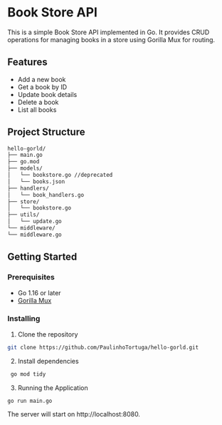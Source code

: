 # Book Store API

This is a simple Book Store API implemented in Go. It provides CRUD operations for managing books in a store using Gorilla Mux for routing.

## Features

- Add a new book
- Get a book by ID
- Update book details
- Delete a book
- List all books

## Project Structure

```sh
hello-gorld/
├── main.go
├── go.mod
├── models/
│   └── bookstore.go //deprecated
│   └── books.json 
├── handlers/
│   └── book_handlers.go
├── store/
│   └── bookstore.go
├── utils/
│   └── update.go
└── middleware/
└── middleware.go
```

## Getting Started

### Prerequisites

- Go 1.16 or later
- [Gorilla Mux](https://github.com/gorilla/mux)

### Installing

1. Clone the repository

```sh
git clone https://github.com/PaulinhoTortuga/hello-gorld.git
```

2. Install dependencies

```sh
 go mod tidy
```

3.  Running the Application

```sh
go run main.go
```

The server will start on http://localhost:8080.
